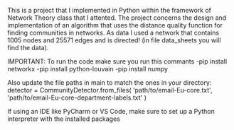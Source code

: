 This is a project that I implemented in Python within the framework of Network Theory class that I attented.
The project concerns the design and implementation of an algorithm that uses the distance quality function for finding communities in networks. As data I used a network that contains 1005 nodes and 25571 edges and is directed! (in file data_sheets you will find the data).

IMPORTANT:
To run the code make sure you run this commants
-pip install networkx
-pip install python-louvain
-pip install numpy

Also update the file paths in main to match the ones in your directory:
detector = CommunityDetector.from_files(
    'path/to/email-Eu-core.txt',
    'path/to/email-Eu-core-department-labels.txt'
)

If using an IDE like PyCharm or VS Code, make sure to set up a Python interpreter with the installed packages
